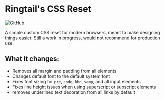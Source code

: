 # Ringtail's CSS Reset
![GitHub](https://img.shields.io/github/license/RadicalRingtail/css-reset)

A simple custom CSS reset for modern browsers, meant to make designing things easier. Still a work in progress, would not recommend for production use.

## What it changes:

- Removes all margin and padding from all elements
- Changes default font to the default system font
- Fixes font sizing for ``pre``, ``code``, ``kbd``, ``samp``, and all input elements
- Fixes line height issues when using superscript or subscript elements
- removes underlined text decoration from all links by default